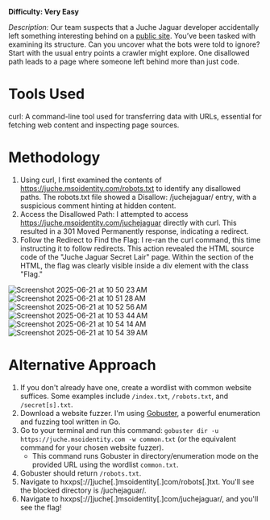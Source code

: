 **Difficulty: Very Easy**

_Description:_ Our team suspects that a Juche Jaguar developer accidentally left something interesting behind on a [public site](https://juche.msoidentity.com). You’ve been tasked with examining its structure. Can you uncover what the bots were told to ignore? Start with the usual entry points a crawler might explore. One disallowed path leads to a page where someone left behind more than just code.

# Tools Used
curl: A command-line tool used for transferring data with URLs, essential for fetching web content and inspecting page sources.

# Methodology
1. Using curl, I first examined the contents of https://juche.msoidentity.com/robots.txt to identify any disallowed paths. The robots.txt file showed a Disallow: /juchejaguar/ entry, with a suspicious comment hinting at hidden content.
2. Access the Disallowed Path: I attempted to access https://juche.msoidentity.com/juchejaguar directly with curl. This resulted in a 301 Moved Permanently response, indicating a redirect.
3. Follow the Redirect to Find the Flag: I re-ran the curl command, this time instructing it to follow redirects. This action revealed the HTML source code of the "Juche Jaguar Secret Lair" page. Within the <body> section of the HTML, the flag was clearly visible inside a div element with the class "Flag."


![Screenshot 2025-06-21 at 10 50 23 AM](https://github.com/user-attachments/assets/100b00a9-f5a6-4f27-b6be-0e9f0262860b)
![Screenshot 2025-06-21 at 10 51 28 AM](https://github.com/user-attachments/assets/ad41eed3-f1b7-43f3-b933-749202f8084c)
![Screenshot 2025-06-21 at 10 52 56 AM](https://github.com/user-attachments/assets/e51293e0-963c-4f0d-99d9-d302e7775cbd)
![Screenshot 2025-06-21 at 10 53 44 AM](https://github.com/user-attachments/assets/6404a3f2-3aee-446e-bcb9-a52e24c2b123)
![Screenshot 2025-06-21 at 10 54 14 AM](https://github.com/user-attachments/assets/aae5135b-d69b-43b8-bebf-e48a0bb23158)
![Screenshot 2025-06-21 at 10 54 39 AM](https://github.com/user-attachments/assets/8127df43-708d-4236-aa1f-15f1d10a62d2)






# Alternative Approach
1. If you don't already have one, create a wordlist with common website suffices. Some examples include `/index.txt`, `/robots.txt`, and `/secret[s].txt`.
2. Download a website fuzzer. I'm using [Gobuster](https://github.com/OJ/gobuster), a powerful enumeration and fuzzing tool written in Go.
3. Go to your terminal and run this command: `gobuster dir -u https://juche.msoidentity.com -w common.txt` (or the equivalent command for your chosen website fuzzer).
   - This command runs Gobuster in directory/enumeration mode on the provided URL using the wordlist `common.txt`.
4. Gobuster should return `/robots.txt`.
5. Navigate to hxxps[://]juche[.]msoidentity[.]com/robots[.]txt. You'll see the blocked directory is /juchejaguar/.
6. Navigate to hxxps[://]juche[.]msoidentity[.]com/juchejaguar/, and you'll see the flag!

